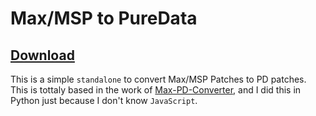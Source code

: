 # Max/MSP to PureData 

## [Download](https://bit.ly/3P5bPme)


This is a simple `standalone` to convert Max/MSP Patches to PD patches. This is tottaly based in the work of [Max-PD-Converter](https://github.com/tmhglnd/max-pd-converter), and I did this in Python just because I don't know `JavaScript`.

